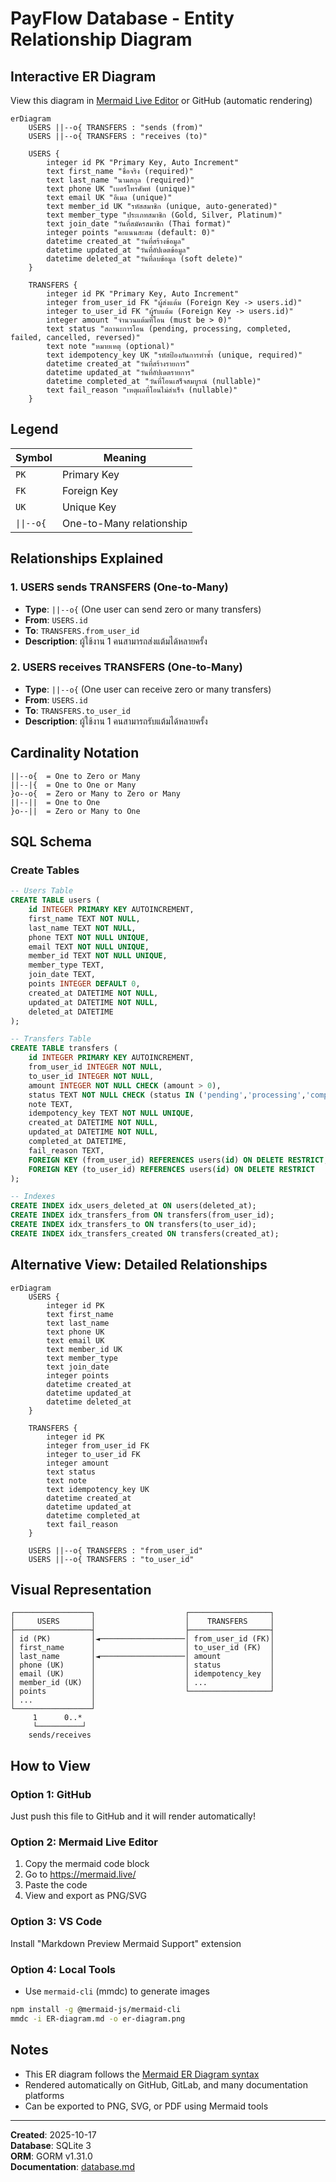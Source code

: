# PayFlow Database - Entity Relationship Diagram

## Interactive ER Diagram

View this diagram in [Mermaid Live Editor](https://mermaid.live/) or GitHub (automatic rendering)

```mermaid
erDiagram
    USERS ||--o{ TRANSFERS : "sends (from)"
    USERS ||--o{ TRANSFERS : "receives (to)"
    
    USERS {
        integer id PK "Primary Key, Auto Increment"
        text first_name "ชื่อจริง (required)"
        text last_name "นามสกุล (required)"
        text phone UK "เบอร์โทรศัพท์ (unique)"
        text email UK "อีเมล (unique)"
        text member_id UK "รหัสสมาชิก (unique, auto-generated)"
        text member_type "ประเภทสมาชิก (Gold, Silver, Platinum)"
        text join_date "วันที่สมัครสมาชิก (Thai format)"
        integer points "คะแนนสะสม (default: 0)"
        datetime created_at "วันที่สร้างข้อมูล"
        datetime updated_at "วันที่อัปเดตข้อมูล"
        datetime deleted_at "วันที่ลบข้อมูล (soft delete)"
    }
    
    TRANSFERS {
        integer id PK "Primary Key, Auto Increment"
        integer from_user_id FK "ผู้ส่งแต้ม (Foreign Key -> users.id)"
        integer to_user_id FK "ผู้รับแต้ม (Foreign Key -> users.id)"
        integer amount "จำนวนแต้มที่โอน (must be > 0)"
        text status "สถานะการโอน (pending, processing, completed, failed, cancelled, reversed)"
        text note "หมายเหตุ (optional)"
        text idempotency_key UK "รหัสป้องกันการทำซ้ำ (unique, required)"
        datetime created_at "วันที่สร้างรายการ"
        datetime updated_at "วันที่อัปเดตรายการ"
        datetime completed_at "วันที่โอนเสร็จสมบูรณ์ (nullable)"
        text fail_reason "เหตุผลที่โอนไม่สำเร็จ (nullable)"
    }
```

## Legend

| Symbol | Meaning |
|--------|---------|
| `PK` | Primary Key |
| `FK` | Foreign Key |
| `UK` | Unique Key |
| `\|\|--o{` | One-to-Many relationship |

## Relationships Explained

### 1. USERS sends TRANSFERS (One-to-Many)
- **Type**: `||--o{` (One user can send zero or many transfers)
- **From**: `USERS.id`
- **To**: `TRANSFERS.from_user_id`
- **Description**: ผู้ใช้งาน 1 คนสามารถส่งแต้มได้หลายครั้ง

### 2. USERS receives TRANSFERS (One-to-Many)
- **Type**: `||--o{` (One user can receive zero or many transfers)
- **From**: `USERS.id`
- **To**: `TRANSFERS.to_user_id`
- **Description**: ผู้ใช้งาน 1 คนสามารถรับแต้มได้หลายครั้ง

## Cardinality Notation

```
||--o{  = One to Zero or Many
||--|{  = One to One or Many
}o--o{  = Zero or Many to Zero or Many
||--||  = One to One
}o--||  = Zero or Many to One
```

## SQL Schema

### Create Tables

```sql
-- Users Table
CREATE TABLE users (
    id INTEGER PRIMARY KEY AUTOINCREMENT,
    first_name TEXT NOT NULL,
    last_name TEXT NOT NULL,
    phone TEXT NOT NULL UNIQUE,
    email TEXT NOT NULL UNIQUE,
    member_id TEXT NOT NULL UNIQUE,
    member_type TEXT,
    join_date TEXT,
    points INTEGER DEFAULT 0,
    created_at DATETIME NOT NULL,
    updated_at DATETIME NOT NULL,
    deleted_at DATETIME
);

-- Transfers Table
CREATE TABLE transfers (
    id INTEGER PRIMARY KEY AUTOINCREMENT,
    from_user_id INTEGER NOT NULL,
    to_user_id INTEGER NOT NULL,
    amount INTEGER NOT NULL CHECK (amount > 0),
    status TEXT NOT NULL CHECK (status IN ('pending','processing','completed','failed','cancelled','reversed')),
    note TEXT,
    idempotency_key TEXT NOT NULL UNIQUE,
    created_at DATETIME NOT NULL,
    updated_at DATETIME NOT NULL,
    completed_at DATETIME,
    fail_reason TEXT,
    FOREIGN KEY (from_user_id) REFERENCES users(id) ON DELETE RESTRICT,
    FOREIGN KEY (to_user_id) REFERENCES users(id) ON DELETE RESTRICT
);

-- Indexes
CREATE INDEX idx_users_deleted_at ON users(deleted_at);
CREATE INDEX idx_transfers_from ON transfers(from_user_id);
CREATE INDEX idx_transfers_to ON transfers(to_user_id);
CREATE INDEX idx_transfers_created ON transfers(created_at);
```

## Alternative View: Detailed Relationships

```mermaid
erDiagram
    USERS {
        integer id PK
        text first_name
        text last_name
        text phone UK
        text email UK
        text member_id UK
        text member_type
        text join_date
        integer points
        datetime created_at
        datetime updated_at
        datetime deleted_at
    }
    
    TRANSFERS {
        integer id PK
        integer from_user_id FK
        integer to_user_id FK
        integer amount
        text status
        text note
        text idempotency_key UK
        datetime created_at
        datetime updated_at
        datetime completed_at
        text fail_reason
    }
    
    USERS ||--o{ TRANSFERS : "from_user_id"
    USERS ||--o{ TRANSFERS : "to_user_id"
```

## Visual Representation

```
┌─────────────────┐                    ┌──────────────────┐
│     USERS       │                    │    TRANSFERS     │
├─────────────────┤                    ├──────────────────┤
│ id (PK)         │◄───────────────────│ from_user_id (FK)│
│ first_name      │                    │ to_user_id (FK)  │
│ last_name       │◄───────────────────│ amount           │
│ phone (UK)      │                    │ status           │
│ email (UK)      │                    │ idempotency_key  │
│ member_id (UK)  │                    │ ...              │
│ points          │                    └──────────────────┘
│ ...             │
└─────────────────┘
     1      0..*
     └──────────┘
    sends/receives
```

## How to View

### Option 1: GitHub
Just push this file to GitHub and it will render automatically!

### Option 2: Mermaid Live Editor
1. Copy the mermaid code block
2. Go to https://mermaid.live/
3. Paste the code
4. View and export as PNG/SVG

### Option 3: VS Code
Install "Markdown Preview Mermaid Support" extension

### Option 4: Local Tools
- Use `mermaid-cli` (mmdc) to generate images
```bash
npm install -g @mermaid-js/mermaid-cli
mmdc -i ER-diagram.md -o er-diagram.png
```

## Notes

- This ER diagram follows the [Mermaid ER Diagram syntax](https://docs.mermaidchart.com/mermaid-oss/syntax/entityRelationshipDiagram.html)
- Rendered automatically on GitHub, GitLab, and many documentation platforms
- Can be exported to PNG, SVG, or PDF using Mermaid tools

---

**Created**: 2025-10-17  
**Database**: SQLite 3  
**ORM**: GORM v1.31.0  
**Documentation**: [database.md](database.md)
